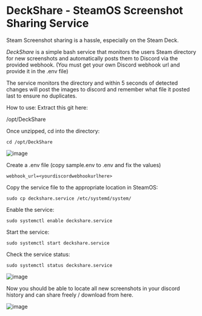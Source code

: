 # DeckShare - SteamOS Screenshot Sharing Service

Steam Screenshot sharing is a hassle, especially on the Steam Deck.

*DeckShare* is a simple bash service that monitors the users Steam directory for new screenshots and automatically posts them to Discord via the provided webhook.
(You must get your own Discord webhook url and provide it in the .env file)

The service monitors the directory and within 5 seconds of detected changes will post the images to discord and remember what file it posted last to ensure no duplicates.

How to use:
Extract this git here:

/opt/DeckShare

Once unzipped, cd into the directory:

`cd /opt/DeckShare`

![image](https://github.com/SmugZombie/DeckShare/assets/11764327/af593bc5-24e3-430a-a841-980982b97821)

Create a .env file (copy sample.env to .env and fix the values)

`webhook_url=<yourdiscordwebhookurlhere>`

Copy the service file to the appropriate location in SteamOS:

`sudo cp deckshare.service /etc/systemd/system/`

Enable the service:

`sudo systemctl enable deckshare.service`

Start the service:

`sudo systemctl start deckshare.service`

Check the service status:

`sudo systemctl status deckshare.service`

![image](https://github.com/SmugZombie/DeckShare/assets/11764327/dc792fd7-8892-42db-a1ba-09d1b9bcef70)

Now you should be able to locate all new screenshots in your discord history and can share freely / download from here.

![image](https://github.com/SmugZombie/DeckShare/assets/11764327/00e0226f-86a0-46a8-ac1e-3fbe2b9dd814)

